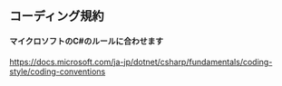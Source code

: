 ## コーディング規約

#### マイクロソフトのC#のルールに合わせます
https://docs.microsoft.com/ja-jp/dotnet/csharp/fundamentals/coding-style/coding-conventions
